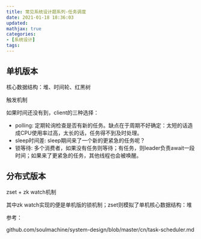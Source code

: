 ```yaml
---
title: 常见系统设计题系列-任务调度
date: 2021-01-18 18:36:03
updated:
mathjax: true
categories:
- [系统设计]
tags: 
---
```


## 单机版本

核心数据结构：堆、时间轮、红黑树

<!-- more -->

触发机制

如果时间还没有到，client的三种选择：

- polling: 定期轮询检查是否有新的任务。缺点在于周期不好确定：太短的话造成CPU使用率过高，太长的话，任务得不到及时处理。
- sleep时间差: sleep期间来了一个新的更紧急的任务呢？
- 锁等待: 多个消费者，如果没有任务则等待；有任务，则leader负责await一段时间；如果来了更紧急的任务，其他线程也会被唤醒。

## 分布式版本

zset + zk watch机制

其中zk watch实现的便是单机版的锁机制；zset则模拟了单机核心数据结构：堆

参考：

github.com/soulmachine/system-design/blob/master/cn/task-scheduler.md
